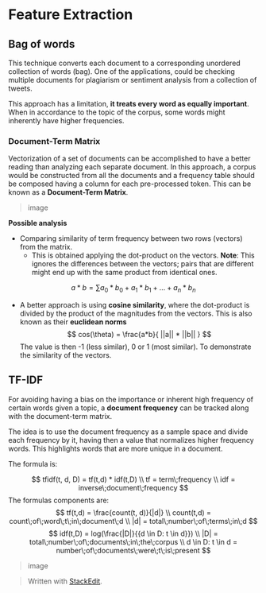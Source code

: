 
# Feature Extraction

## Bag of words

This technique converts each document to a corresponding unordered collection of words (bag). One of the applications, could be checking multiple documents for plagiarism or sentiment analysis from a collection of tweets.

This approach has a limitation, **it treats every word as equally important**. When in accordance to the topic of the corpus, some words might inherently have higher frequencies.

### Document-Term Matrix
Vectorization of a set of documents can be accomplished to have a better reading than analyzing each separate document. In this approach, a corpus would be constructed from all the documents and a frequency table should be composed having a column for each pre-processed token. This can be known as a **Document-Term Matrix**.

> image

**Possible analysis**
- Comparing similarity of term frequency between two rows (vectors) from the matrix.
	- This is obtained applying the dot-product on the vectors. **Note**: This ignores the differences between the vectors; pairs that are different might end up with the same product from identical ones. 

$$
a*b = \sum{a_0*b_0 + a_1*b_1+...+a_n*b_n}
$$

-  A better approach is using **cosine similarity**, where the dot-product is divided by the product of the magnitudes from the vectors. This is also known as their **euclidean norms**
$$
cos(\theta) = \frac{a*b}{ ||a|| * ||b|| }
$$
The value is then -1 (less similar), 0 or 1 (most similar). To demonstrate the similarity of the vectors.

## TF-IDF

For avoiding having a bias on the importance or inherent high frequency of certain words given a topic, a **document frequency** can be tracked along with the document-term matrix.

The idea is to use the document frequency as a sample space and divide each frequency by it, having then a value that normalizes higher frequency words. This highlights words that are more unique in a document.

The formula is:

$$
tfidf(t, d, D) = tf(t,d) * idf(t,D) \\
tf = term\;frequency \\
idf = inverse\;document\;frequency
$$
The formulas components are:
$$
tf(t,d) = \frac{count(t, d)}{|d|} \\
count(t,d) = count\;of\;word\;t\;in\;document\;d \\
|d| = total\;number\;of\;terms\;in\;d
$$
$$
idf(t,D) = log(\frac{|D|}{{d \in D: t \in d}}) \\
 |D| = total\;number\;of\;documents\;in\;the\;corpus \\
d \in D: t \in d = number\;of\;documents\;were\;t\;is\;present
$$

> image

> Written with [StackEdit](https://stackedit.io/).
<!--stackedit_data:
eyJoaXN0b3J5IjpbMTA3Nzc4MzA2XX0=
-->